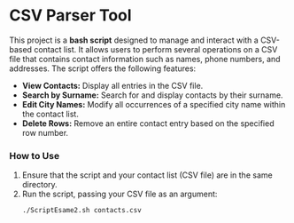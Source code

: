 # CSV Parser Tool

This project is a **bash script** designed to manage and interact with a CSV-based contact list. It allows users to perform several operations on a CSV file that contains contact information such as names, phone numbers, and addresses. The script offers the following features:

- **View Contacts:** Display all entries in the CSV file.
- **Search by Surname:** Search for and display contacts by their surname.
- **Edit City Names:** Modify all occurrences of a specified city name within the contact list.
- **Delete Rows:** Remove an entire contact entry based on the specified row number.


### How to Use
1. Ensure that the script and your contact list (CSV file) are in the same directory.
2. Run the script, passing your CSV file as an argument:
   ```bash
   ./ScriptEsame2.sh contacts.csv
